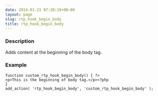 ```yaml
---
date: 2014-01-21 07:28:19+00:00
layout: page
slug: rtp_hook_begin_body
title: rtp_hook_begin_body
---
```


### Description


Adds content at the beginning of the body tag.


### Example



    
    function custom_rtp_hook_begin_body() { ?>
    <p>This is the beginning of body tag.</p><?php
    }
    add_action( 'rtp_hook_begin_body', 'custom_rtp_hook_begin_body' );

